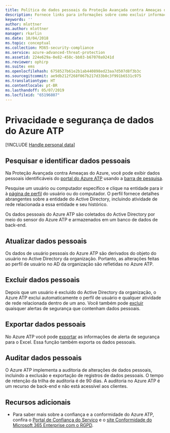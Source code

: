 ```yaml
---
title: Política de dados pessoais da Proteção Avançada contra Ameaças do Azure | Microsoft Docs
description: Fornece links para informações sobre como excluir informações particulares e dados pessoais do Azure ATP.
keywords: ''
author: mlottner
ms.author: mlottner
manager: rkarlin
ms.date: 10/04/2018
ms.topic: conceptual
ms.collection: M365-security-compliance
ms.service: azure-advanced-threat-protection
ms.assetid: 224e629a-0e82-458c-bb03-b67070a9241d
ms.reviewer: ophirp
ms.suite: ems
ms.openlocfilehash: 6758527b61e2b1ab440898ed23aa7d507d8f3b3c
ms.sourcegitcommit: ae9db212f268f067b217d33b0c3f991b6531c975
ms.translationtype: HT
ms.contentlocale: pt-BR
ms.lasthandoff: 05/07/2019
ms.locfileid: "65196807"
---
```

# <a name="azure-atp-data-security-and-privacy"></a>Privacidade e segurança de dados do Azure ATP

[!INCLUDE [Handle personal data](../includes/gdpr-intro-sentence.md)]

## <a name="search-for-and-identify-personal-data"></a>Pesquisar e identificar dados pessoais 

Na Proteção Avançada contra Ameaças do Azure, você pode exibir dados pessoais identificáveis ​​do [portal do Azure ATP](workspace-portal.md) usando a [barra de pesquisa](workspace-portal.md#search-bar). 

Pesquise um usuário ou computador específico e clique na entidade para ir à [página de perfil](entity-profiles.md) do usuário ou do computador. O perfil fornece detalhes abrangentes sobre a entidade do Active Directory, incluindo atividade de rede relacionada a essa entidade e seu histórico.

Os dados pessoais do Azure ATP são coletados do Active Directory por meio do sensor do Azure ATP e armazenados em um banco de dados de back-end.

## <a name="update-personal-data"></a>Atualizar dados pessoais 

Os dados de usuário pessoais do Azure ATP são derivados do objeto do usuário no Active Directory da organização. Portanto, as alterações feitas ao perfil de usuário no AD da organização são refletidas no Azure ATP.


## <a name="delete-personal-data"></a>Excluir dados pessoais 

Depois que um usuário é excluído do Active Directory da organização, o Azure ATP exclui automaticamente o perfil de usuário e qualquer atividade de rede relacionada dentro de um ano. Você também pode [excluir](working-with-suspicious-activities.md#review-suspicious-activities-on-the-attack-time-line) quaisquer alertas de segurança que contenham dados pessoais. 

## <a name="export-personal-data"></a>Exportar dados pessoais 

No Azure ATP você pode [exportar](working-with-suspicious-activities.md#review-suspicious-activities-on-the-attack-time-line) as informações de alerta de segurança para o Excel. Essa função também exporta os dados pessoais. 
 
## <a name="audit-personal-data"></a>Auditar dados pessoais

O Azure ATP implementa a auditoria de alterações de dados pessoais, incluindo a exclusão e exportação de registros de dados pessoais. O tempo de retenção da trilha de auditoria é de 90 dias. A auditoria no Azure ATP é um recurso de back-end e não está acessível aos clientes.
 
## <a name="additional-resources"></a>Recursos adicionais

- Para saber mais sobre a confiança e a conformidade do Azure ATP, confira o [Portal de Confiança do Serviço](https://servicetrust.microsoft.com/ViewPage/GDPRGetStarted) e o [site Conformidade do Microsoft 365 Enterprise com o RGPD](https://docs.microsoft.com/microsoft-365/compliance/compliance-solutions-overview).
